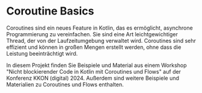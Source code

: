 # Coroutine Basics

Coroutines sind ein neues Feature in Kotlin, das es ermöglicht, asynchrone Programmierung zu vereinfachen. 
Sie sind eine Art leichtgewichtiger Thread, der von der Laufzeitumgebung verwaltet wird. 
Coroutines sind sehr effizient und können in großen Mengen erstellt werden, ohne dass die Leistung beeinträchtigt wird.


In diesem Projekt finden Sie Beispiele und Material aus einem Workshop 
"Nicht blockierender Code in Kotlin mit Coroutines und Flows" auf der Konferenz KKON (digital) 2024.
Außerdem sind weitere Beispiele und Materialien zu Coroutines und Flows enthalten.